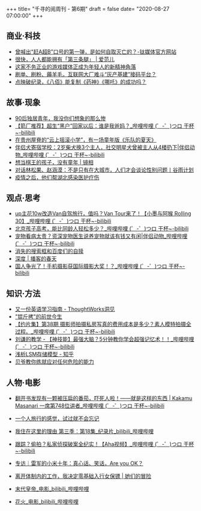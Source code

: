+++
title= "千寻的阅周刊 - 第6期"
draft = false
date= "2020-08-27 07:00:00"
+++

## 商业·科技

- [曾喊出“赶A超B”口号的第一弹，是如何自取灭亡的？-钛媒体官方网站](https://www.tmtpost.com/4647037.html?code=081AfrFa1L5luz0zpWFa1z018b2AfrFd)
- [很快，人人都能拥有「第三条腿」 | 爱范儿](https://www.ifanr.com/1357474)
- [这家不务正业的游戏媒体正成为年轻人的新精神角落](https://mp.weixin.qq.com/s/KpQMaJYaRDSTPoheWladKg)
- [刷单、刷粉、薅羊毛，互联网大厂难斗“灰产基建”接码平台？](https://mp.weixin.qq.com/s/ZLW5j5d7Ilz5S_bIppaLFg)
- [点映破纪录，《八佰》能复制《药神》《哪吒》的成功吗？](https://mp.weixin.qq.com/s/ON57WeC4aZAxxAKANDRXgA)

## 故事·现象

- [90后独居青年，我没你们想象的那么惨](https://mp.weixin.qq.com/s/mHQHPRJHkHd6TQRzRut3Ew)
- [【箭厂推荐】超生“黑户”回家以后：谁是我爸妈？_哔哩哔哩 (゜-゜)つロ 干杯~-bilibili](https://www.bilibili.com/video/BV1iZ4y1K7cw)
- [在贵州屋脊的“云上摇滚小学”，有一场童年版《乐队的夏天》](https://mp.weixin.qq.com/s/_7u4y4i9fFa9eWWz_u7Lxg)
- [伴侣犬寄宿学校：2岁柴犬换3个主人，社交明星犬曾被主人从4楼扔下|伴侣动物_哔哩哔哩 (゜-゜)つロ 干杯~-bilibili](https://www.bilibili.com/video/BV1h541187St)
- [想当棋王的孩子，没有童年 | 镜相](https://mp.weixin.qq.com/s/uv3BlBHhuQrCa_LOjCKFXQ)
- [对话林松果、赵涵漠：不是只有在大城市，人们才会谈论性别问题丨谷雨计划](https://mp.weixin.qq.com/s/6RtuO6r2dZWN4GjIArpYSQ)
- [​疫情之后，他们帮湖北感染医护疗伤](https://mp.weixin.qq.com/s/XsrjyWvboL5KQcCK-gShBw)

## 观点·思考

- [up主花10w改造Van自驾旅行，值吗？Van Tour来了！【小墨与阿猴 Rolling 30】_哔哩哔哩 (゜-゜)つロ 干杯~-bilibili](https://www.bilibili.com/video/BV18V411U7qj)
- [北京孩子高考，能比同龄人轻松多少？_哔哩哔哩 (゜-゜)つロ 干杯~-bilibili](https://www.bilibili.com/video/BV1ZK411T7fB)
- [宠物看病太贵？资深宠物医生说养宠物就该有钱又有闲|伴侣动物_哔哩哔哩 (゜-゜)つロ 干杯~-bilibili](https://www.bilibili.com/video/BV1nC4y1871r)
- [消失的搜索框和百度们的自赎](https://mp.weixin.qq.com/s/i2YtISi4hfoRyjDl-E5A_w)
- [深度 | 播客的春天](https://mp.weixin.qq.com/s/qMW0Gb7B2MU1iN2Ex2wp2Q)
- [国人争光了！手机摄影获国际摄影大奖！？_哔哩哔哩 (゜-゜)つロ 干杯~-bilibili](https://www.bilibili.com/video/BV1a54y1e7jA)

## 知识·方法

- [又一份英语学习指南 - ThoughtWorks洞见](https://insights.thoughtworks.cn/english-learning/)
- ["锟斤拷"的前世今生](https://mp.weixin.qq.com/s/HiNZC3bLZyeua1roOHYGrA)
- [【约片集】第38期 摄影师拍摄私房写真的费用成本是多少？素人模特拍摄全过程。_哔哩哔哩 (゜-゜)つロ 干杯~-bilibili](https://www.bilibili.com/video/BV1zp4y1q7fi)
- [刘谦的教学 - 【神技能】最强大脑？5分钟教你学会超强记忆术！！_哔哩哔哩 (゜-゜)つロ 干杯~-bilibili](https://www.bilibili.com/video/BV1AV411S715)
- [浅析LSM存储模型 - 知乎](https://zhuanlan.zhihu.com/p/37193700)
- [贝爷教你练就应对任何危险的能力](https://qingmang.me/articles/-7700553706275193966/)

## 人物·电影

- [翻开书发现有一颗被压扁的番茄，吓死人啦！——就是这样的东西 | Kakamu Masanari 一席第748位讲者_哔哩哔哩 (゜-゜)つロ 干杯~-bilibili](https://www.bilibili.com/video/BV1hZ4y1K7u9)
- [一个人旅行的感觉，试过就不会忘记](https://mp.weixin.qq.com/s/uIX0IN982f-ScsuVxno_yA)
- [我住在这里的理由 第三季：第18集_纪录片_bilibili_哔哩哔哩](https://www.bilibili.com/bangumi/play/ep335171)
- [跟踪？偷拍？私家侦探破案全纪实！【Aha视频】_哔哩哔哩 (゜-゜)つロ 干杯~-bilibili](https://www.bilibili.com/video/BV1QK4y1Y7ST)
- [专访｜雷军的小米十年：真心话、笑话，Are you OK？](https://mp.weixin.qq.com/s/6pwWRGuxTrDPNAIrRPWWew)
- [离开体制内的工作，我决定零基础入行女保镖 | 她们的冒险](https://mp.weixin.qq.com/s/UyX26jgQiVP6ol9WQBOw-g)

- [末代皇帝_电影_bilibili_哔哩哔哩](https://www.bilibili.com/bangumi/play/ep334037)
- [花火_电影_bilibili_哔哩哔哩](https://www.bilibili.com/bangumi/play/ep258952)